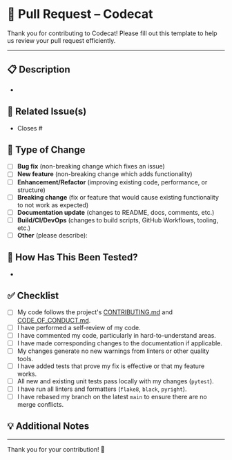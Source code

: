 # 🚀 Pull Request – Codecat

Thank you for contributing to Codecat! Please fill out this template to help us review your pull request efficiently.

---

## 📋 Description

<!--
Describe your changes in detail.
- What problem does this PR solve?
- What feature does it add or what enhancement does it provide?
- What is the current behavior (if fixing a bug) and what is the new behavior?
-->

-

## 🧩 Related Issue(s)

<!--
Link to any relevant issues or discussions.
Use keywords like "Closes #123" or "Fixes #456" to automatically close linked issues when this PR is merged.
-->

- Closes #

## 📝 Type of Change

<!-- Please check the relevant option(s) by putting an `x` in the brackets: -->

- [ ] **Bug fix** (non-breaking change which fixes an issue)
- [ ] **New feature** (non-breaking change which adds functionality)
- [ ] **Enhancement/Refactor** (improving existing code, performance, or structure)
- [ ] **Breaking change** (fix or feature that would cause existing functionality to not work as expected)
- [ ] **Documentation update** (changes to README, docs, comments, etc.)
- [ ] **Build/CI/DevOps** (changes to build scripts, GitHub Workflows, tooling, etc.)
- [ ] **Other** (please describe):

## 🧪 How Has This Been Tested?

<!--
Please describe the tests that you ran to verify your changes.
- Provide instructions so reviewers can reproduce the tests if necessary.
- If you added new tests, briefly describe what they cover.
-->

-

## ✅ Checklist

<!-- Please check the relevant option(s) by putting an `x` in the brackets: -->

- [ ] My code follows the project's [CONTRIBUTING.md](https://github.com/Exonymos/codecat/blob/main/CONTRIBUTING.md) and [CODE_OF_CONDUCT.md](https://github.com/Exonymos/codecat/blob/main/CODE_OF_CONDUCT.md).
- [ ] I have performed a self-review of my code.
- [ ] I have commented my code, particularly in hard-to-understand areas.
- [ ] I have made corresponding changes to the documentation if applicable.
- [ ] My changes generate no new warnings from linters or other quality tools.
- [ ] I have added tests that prove my fix is effective or that my feature works.
- [ ] All new and existing unit tests pass locally with my changes (`pytest`).
- [ ] I have run all linters and formatters (`flake8`, `black`, `pyright`).
- [ ] I have rebased my branch on the latest `main` to ensure there are no merge conflicts.

## 💡 Additional Notes

<!-- Add any extra context, considerations, or screenshots for reviewers here. -->

---

Thank you for your contribution! 🎉
